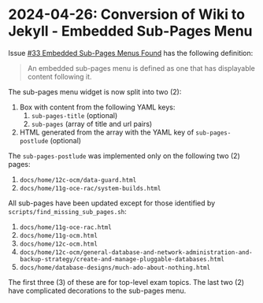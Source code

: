 # 2024-04-26: Conversion of Wiki to Jekyll - Embedded Sub-Pages Menu

Issue [#33 Embedded Sub-Pages Menus Found](https://github.com/dfhawthorne/dfhawthorne.github.io/issues/33) has the following definition:

> An embedded sub-pages menu is defined as one that has displayable content following it.

The sub-pages menu widget is now split into two (2):

1. Box with content from the following YAML keys:
   1. `sub-pages-title` (optional)
   1. `sub-pages` (array of title and url pairs)
1. HTML generated from the array with the YAML key of `sub-pages-postlude` (optional)

The `sub-pages-postlude` was implemented only on the following two (2) pages:

1. `docs/home/12c-ocm/data-guard.html`
1. `docs/home/11g-oce-rac/system-builds.html`

All sub-pages have been updated except for those identified by `scripts/find_missing_sub_pages.sh`:

1. `docs/home/11g-oce-rac.html`
1. `docs/home/11g-ocm.html`
1. `docs/home/12c-ocm.html`
1. `docs/home/12c-ocm/general-database-and-network-administration-and-backup-strategy/create-and-manage-pluggable-databases.html`
1. `docs/home/database-designs/much-ado-about-nothing.html`

The first three (3) of these are for top-level exam topics. The last two (2) have complicated decorations to the sub-pages menu.
